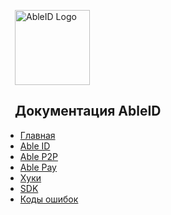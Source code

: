 <p style="margin-left: 15px;">
  <img src="/assets/logo.png" alt="AbleID Logo" width="120">
</p>

<h2 style="margin-left: 15px;">Документация AbleID</h2>

- [Главная](/)
- [Able ID](ableid.md)
- [Able P2P](p2p.md)
- [Able Pay](ablepay.md)
- [Хуки](hooks.md)
- [SDK](sdk.md)
- [Коды ошибок](errors.md)
